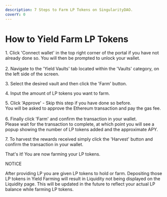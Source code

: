 ```yaml
---
description: 7 Steps to Farm LP Tokens on SingularityDAO.
coverY: 0
---
```


# How to Yield Farm LP Tokens

1\. Click 'Connect wallet' in the top right corner of the portal if you have not already done so. You will then be prompted to unlock your wallet.\
\
2\. Navigate to the 'Yield Vaults' tab located within the 'Vaults' category, on the left side of the screen.

3\. Select the desired vault and then click the 'Farm' button.

4\. Input the amount of LP tokens you want to farm.&#x20;

5\. Click 'Approve' - Skip this step if you have done so before.\
You will be asked to approve the Ethereum transaction and pay the gas fee.\
\
6\. Finally click 'Farm' and confirm the transaction in your wallet. \
Please wait for the transaction to complete, at which point you will see a popup showing the number of LP tokens added and the approximate APY.

7\. To harvest the rewards received simply click the 'Harvest' button and confirm the transaction in your wallet.

That's it! You are now farming your LP tokens.

NOTICE

After providing LP you are given LP tokens to hold or farm. Depositing those LP tokens in Yield Farming will result in Liquidity not being displayed on the Liquidity page. This will be updated in the future to reflect your actual LP balance while farming LP tokens.
